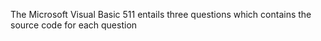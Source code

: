 The Microsoft Visual Basic 511 entails three questions which contains the source code for each question
